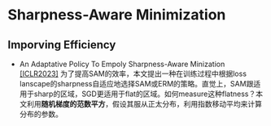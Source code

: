 # Sharpness-Aware Minimization
## Imporving Efficiency
- An Adaptative Policy To Empoly Sharpness-Aware Minization [[ICLR2023]](https://arxiv.org/abs/2304.14647) 为了提高SAM的效率，本文提出一种在训练过程中根据loss lanscape的sharpness自适应地选择SAM或ERM的策略。直觉上，SAM跟适用于sharp的区域，SGD更适用于flat的区域。如何measure这种flatness？本文利用**随机梯度的范数平方**，假设其服从正太分布，利用指数移动平均来计算分布的参数。
